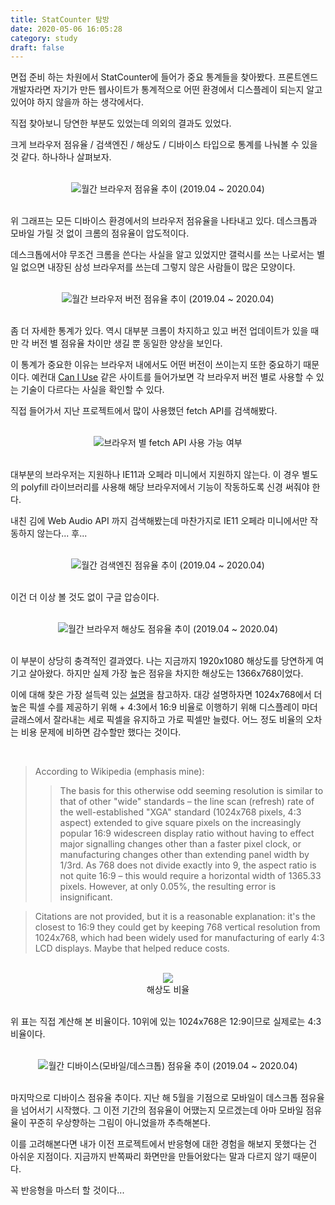 ```yaml
---
title: StatCounter 탐방
date: 2020-05-06 16:05:28
category: study
draft: false
---
```


면접 준비 하는 차원에서 StatCounter에 들어가 중요 통계들을 찾아봤다. 프론트엔드 개발자라면 자기가 만든 웹사이트가 통계적으로 어떤 환경에서 디스플레이 되는지 알고 있어야 하지 않을까 하는 생각에서다.

직접 찾아보니 당연한 부분도 있었는데 의외의 결과도 있었다.

크게 브라우저 점유율 / 검색엔진 / 해상도 / 디바이스 타입으로 통계를 나눠볼 수 있을 것 같다. 하나하나 살펴보자.

<br>

<div align="center">
  <img src="./images/stat1.png" />월간 브라우저 점유율 추이 (2019.04 ~ 2020.04)
</div>

<br>

위 그래프는 모든 디바이스 환경에서의 브라우저 점유율을 나타내고 있다. 데스크톱과 모바일 가릴 것 없이 크롬의 점유율이 압도적이다.

데스크톱에서야 무조건 크롬을 쓴다는 사실을 알고 있었지만 갤럭시를 쓰는 나로서는 별일 없으면 내장된 삼성 브라우저를 쓰는데 그렇지 않은 사람들이 많은 모양이다.

<br>

<div align="center">
  <img src="./images/stat5.png" />월간 브라우저 버전 점유율 추이 (2019.04 ~ 2020.04)
</div>

<br>

좀 더 자세한 통계가 있다. 역시 대부분 크롬이 차지하고 있고 버전 업데이트가 있을 때만 각 버전 별 점유율 차이만 생길 뿐 동일한 양상을 보인다.

이 통계가 중요한 이유는 브라우저 내에서도 어떤 버전이 쓰이는지 또한 중요하기 때문이다. 예컨대 [Can I Use](https://caniuse.com/) 같은 사이트를 들어가보면 각 브라우저 버전 별로 사용할 수 있는 기술이 다르다는 사실을 확인할 수 있다.

직접 들어가서 지난 프로젝트에서 많이 사용했던 fetch API를 검색해봤다.

<br>

<div align="center">
  <img src="./images/caniuse.png" />브라우저 별 fetch API 사용 가능 여부
</div>

<br>

대부분의 브라우저는 지원하나 IE11과 오페라 미니에서 지원하지 않는다. 이 경우 별도의 polyfill 라이브러리를 사용해 해당 브라우저에서 기능이 작동하도록 신경 써줘야 한다.

내친 김에 Web Audio API 까지 검색해봤는데 마찬가지로 IE11 오페라 미니에서만 작동하지 않는다... 후...

<br>

<div align="center">
  <img src="./images/stat2.png" />월간 검색엔진 점유율 추이 (2019.04 ~ 2020.04)
</div>

<br>

이건 더 이상 볼 것도 없이 구글 압승이다.

<br>

<div align="center">
  <img src="./images/stat3.png" />월간 브라우저 해상도 점유율 추이 (2019.04 ~ 2020.04)
</div>

<br>

이 부분이 상당히 충격적인 결과였다. 나는 지금까지 1920x1080 해상도를 당연하게 여기고 살아왔다. 하지만 실제 가장 높은 점유을 차지한 해상도는 1366x768이었다.

이에 대해 찾은 가장 설득력 있는 [설명](https://superuser.com/questions/946086/why-does-1366x768-resolution-exist)을 참고하자. 대강 설명하자면 1024x768에서 더 높은 픽셀 수를 제공하기 위해 + 4:3에서 16:9 비율로 이행하기 위해 디스플레이 마더글래스에서 잘라내는 세로 픽셀을 유지하고 가로 픽셀만 늘렸다. 어느 정도 비율의 오차는 비용 문제에 비하면 감수할만 했다는 것이다.

<br>

> According to Wikipedia (emphasis mine):
>
> > The basis for this otherwise odd seeming resolution is similar to that of other "wide" standards – the line scan (refresh) rate of the well-established "XGA" standard (1024x768 pixels, 4:3 aspect) extended to give square pixels on the increasingly popular 16:9 widescreen display ratio without having to effect major signalling changes other than a faster pixel clock, or manufacturing changes other than extending panel width by 1/3rd. As 768 does not divide exactly into 9, the aspect ratio is not quite 16:9 – this would require a horizontal width of 1365.33 pixels. However, at only 0.05%, the resulting error is insignificant.

> Citations are not provided, but it is a reasonable explanation: it's the closest to 16:9 they could get by keeping 768 vertical resolution from 1024x768, which had been widely used for manufacturing of early 4:3 LCD displays. Maybe that helped reduce costs.

<br>

<div align="center">
  <img src="./images/stattable.png" /><br>해상도 비율
</div>

<br>

위 표는 직접 계산해 본 비율이다. 10위에 있는 1024x768은 12:9이므로 실제로는 4:3 비율이다.

<br>

<div align="center">
  <img src="./images/stat4.png" />월간 디바이스(모바일/데스크톱) 점유율 추이 (2019.04 ~ 2020.04)
</div>

<br>

마지막으로 디바이스 점유율 추이다. 지난 해 5월을 기점으로 모바일이 데스크톱 점유율을 넘어서기 시작했다. 그 이전 기간의 점유율이 어땠는지 모르겠는데 아마 모바일 점유율이 꾸준히 우상향하는 그림이 아니었을까 추측해본다.

이를 고려해본다면 내가 이전 프로젝트에서 반응형에 대한 경험을 해보지 못했다는 건 아쉬운 지점이다. 지금까지 반쪽짜리 화면만을 만들어왔다는 말과 다르지 않기 때문이다.

꼭 반응형을 마스터 할 것이다...
